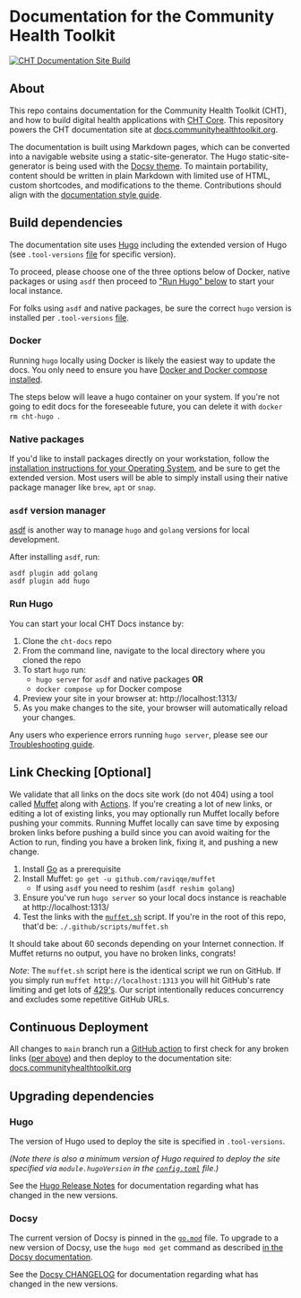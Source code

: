 # Documentation for the Community Health Toolkit

[![CHT Documentation Site Build](https://github.com/medic/cht-docs/workflows/CHT%20Documentation%20Site%20Build/badge.svg)](https://github.com/medic/cht-docs/actions)

## About

This repo contains documentation for the Community Health Toolkit (CHT), and how to build digital health applications with [CHT Core](https://github.com/medic/cht-core). This repository powers the CHT documentation site at [docs.communityhealthtoolkit.org](https://docs.communityhealthtoolkit.org).

The documentation is built using Markdown pages, which can be converted into a navigable website using a static-site-generator. The Hugo static-site-generator is being used with the [Docsy theme](https://themes.gohugo.io/docsy/). To maintain portability, content should be written in plain Markdown with limited use of HTML, custom shortcodes, and modifications to the theme. Contributions should align with the [documentation style guide](https://docs.communityhealthtoolkit.org/contribute/docs/style-guide/).

## Build dependencies

The documentation site uses [Hugo](https://gohugo.io/) including the extended version of Hugo (see `.tool-versions` [file](https://github.com/medic/cht-docs/blob/main/.tool-versions) for specific version).

To proceed, please choose one of the three options below of Docker, native packages or using `asdf` then proceed to ["Run Hugo" below](#run-hugo) to start your local instance.

For folks using `asdf` and native packages, be sure the correct `hugo` version is installed per `.tool-versions` [file](https://github.com/medic/cht-docs/blob/main/.tool-versions).

### Docker

Running `hugo` locally using Docker is likely the easiest way to update the docs.  You only need to ensure you have [Docker and Docker compose installed](https://docs.docker.com/compose/install/).

The steps below will leave a hugo container on your system.  If you're not going to edit docs for the foreseeable future, you can delete it with `docker rm cht-hugo `.

### Native packages

If you'd like to install packages directly on your workstation, follow the [installation instructions for your Operating System](https://gohugo.io/getting-started/installing/), and be sure to get the extended version. Most users will be able to simply install using their native package manager like `brew`, `apt` or `snap`.

### `asdf` version manager

[asdf](https://asdf-vm.com/guide/getting-started.html) is another way to manage `hugo` and `golang` versions for local development.

After installing `asdf`, run:
```shell
asdf plugin add golang
asdf plugin add hugo
```

### Run Hugo

You can start your local CHT Docs instance by:

1. Clone the `cht-docs` repo
2. From the command line, navigate to the local directory where you cloned the repo
3. To start `hugo` run:
   * `hugo server` for `asdf` and native packages **OR**
   * `docker compose up` for Docker compose
4. Preview your site in your browser at: http://localhost:1313/
5. As you make changes to the site, your browser will automatically reload your changes.

Any users who experience errors running `hugo server`, please see our [Troubleshooting guide](./troubleshooting.md).

## Link Checking [Optional]

We validate that all links on the docs site work (do not 404) using a tool called [Muffet](https://github.com/raviqqe/muffet) along with [Actions](https://github.com/features/actions). If you're creating a lot of new links, or editing a lot of existing links, you may optionally run Muffet locally before pushing your commits. Running Muffet locally can save time by exposing broken links before pushing a build since you can avoid waiting for the Action to run, finding you have a broken link, fixing it, and pushing a new change.

1. Install [Go](https://golang.org/doc/install) as a prerequisite 
2. Install Muffet: `go get -u github.com/raviqqe/muffet`
    - If using `asdf` you need to reshim (`asdf reshim golang`)
3. Ensure you've run `hugo server` so your local docs instance is reachable at http://localhost:1313/
4. Test the links with the [`muffet.sh`](https://github.com/medic/cht-docs/blob/main/.github/scripts/muffet.sh) script.  If you're in the root of this repo, that'd be: `./.github/scripts/muffet.sh` 
  
It should take about 60 seconds depending on your Internet connection. If Muffet returns no output, you have no broken links, congrats! 

_Note_: The `muffet.sh` script here is the identical script we run on GitHub. If you simply run `muffet http://localhost:1313` you will hit GitHub's rate limiting and get lots of [429's](https://developer.mozilla.org/en-US/docs/Web/HTTP/Status/429). Our script intentionally reduces concurrency and excludes some repetitive GitHub URLs.

## Continuous Deployment

All changes to `main` branch run a [GitHub action](.github/workflows/ci.yml) to first check for any broken links ([per above](#link-checking-optional)) and then deploy to the documentation site: [docs.communityhealthtoolkit.org](https://docs.communityhealthtoolkit.org)

## Upgrading dependencies

### Hugo

The version of Hugo used to deploy the site is specified in `.tool-versions`. 

_(Note there is also a minimum version of Hugo required to deploy the site specified via `module.hugoVersion` in the [`config.toml`](./config.toml) file.)_

See the [Hugo Release Notes](https://github.com/gohugoio/hugo/releases) for documentation regarding what has changed in the new versions.

### Docsy

The current version of Docsy is pinned in the [`go.mod`](./go.mod) file. To upgrade to a new version of Docsy, use the `hugo mod get` command as described [in the Docsy documentation](https://www.docsy.dev/docs/updating/updating-hugo-module/).

See the [Docsy CHANGELOG](https://github.com/google/docsy/blob/main/CHANGELOG.md) for documentation regarding what has changed in the new versions.
